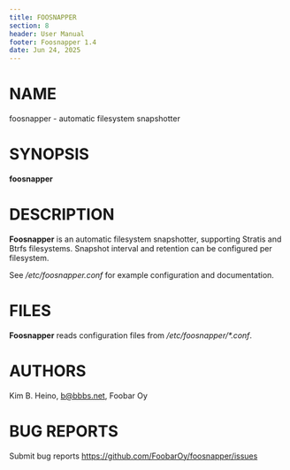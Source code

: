 ```yaml
---
title: FOOSNAPPER
section: 8
header: User Manual
footer: Foosnapper 1.4
date: Jun 24, 2025
---
```


# NAME

foosnapper - automatic filesystem snapshotter


# SYNOPSIS

**foosnapper**


# DESCRIPTION

**Foosnapper** is an automatic filesystem snapshotter, supporting Stratis and
Btrfs filesystems. Snapshot interval and retention can be configured
per filesystem.

See */etc/foosnapper.conf* for example configuration and documentation.


# FILES

**Foosnapper** reads configuration files from */etc/foosnapper/\*.conf*.


# AUTHORS

Kim B. Heino, b@bbbs.net, Foobar Oy


# BUG REPORTS

Submit bug reports <https://github.com/FoobarOy/foosnapper/issues>
